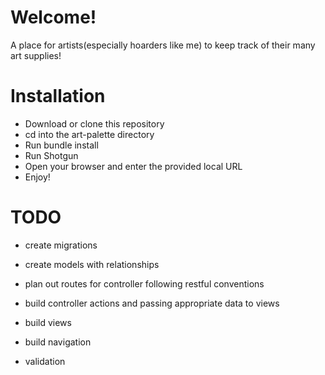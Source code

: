 # Welcome!
A place for artists(especially hoarders like me) to keep track of their many art supplies! 

# Installation

* Download or clone this repository
* cd into the art-palette directory
* Run bundle install
* Run Shotgun
* Open your browser and enter the provided local URL
* Enjoy!

# TODO
* create migrations
* create models with relationships
* plan out routes for controller following restful conventions
* build controller actions and passing appropriate data to views
* build views 
* build navigation


* validation
